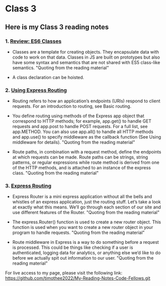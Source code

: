 # Class 3

## Here is my Class 3 reading notes

### 1. [Review: ES6 Classes](https://developer.mozilla.org/en-US/docs/Web/JavaScript/Reference/Classes)

* Classes are a template for creating objects. They encapsulate data with code to work on that data. Classes in JS are built on prototypes but also have some syntax and semantics that are not shared with ES5 class-like semantics.
"Quoting from the reading material"

* A class declaration can be hoisted.


### 2. [Using Express Routing](https://expressjs.com/en/guide/routing.html)

* Routing refers to how an application’s endpoints (URIs) respond to client requests. For an introduction to routing, see Basic routing.

* You define routing using methods of the Express app object that correspond to HTTP methods; for example, app.get() to handle GET requests and app.post to handle POST requests. For a full list, see app.METHOD. You can also use app.all() to handle all HTTP methods and app.use() to specify middleware as the callback function (See Using middleware for details).
"Quoting from the reading material"

* Route paths, in combination with a request method, define the endpoints at which requests can be made. Route paths can be strings, string patterns, or regular expressions while route method is derived from one of the HTTP methods, and is attached to an instance of the express class.
"Quoting from the reading material"


### 3. [Express Routing](https://scotch.io/tutorials/learn-to-use-the-new-router-in-expressjs-4)

* Express Router is a mini express application without all the bells and whistles of an express application, just the routing stuff. Let’s take a look at exactly what this means. We’ll go through each section of our site and use different features of the Router.
"Quoting from the reading material"

* The express.Router() function is used to create a new router object. This function is used when you want to create a new router object in your program to handle requests. 
"Quoting from the reading material"

* Route middleware in Express is a way to do something before a request is processed. This could be things like checking if a user is authenticated, logging data for analytics, or anything else we’d like to do before we actually spit out information to our user.
"Quoting from the reading material"

For live access to my page, please visit the following link: 
https://github.com/timothee2022/My-Reading-Notes-Code-Fellows.git
